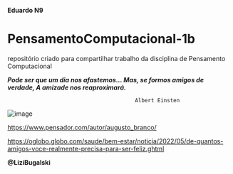**Eduardo N9**

# PensamentoComputacional-1b

repositório criado para compartilhar trabalho da disciplina de Pensamento Computacional

***Pode ser que um dia nos afastemos...
Mas, se formos amigos de verdade,
A amizade nos reaproximará.***
                      
                                            Albert Einsten
            

![image](https://user-images.githubusercontent.com/109989967/182230191-f9c0cba6-a574-4c1b-923e-b36a5b60a7f7.png)

https://www.pensador.com/autor/augusto_branco/

https://oglobo.globo.com/saude/bem-estar/noticia/2022/05/de-quantos-amigos-voce-realmente-precisa-para-ser-feliz.ghtml

**@LiziBugalski**


